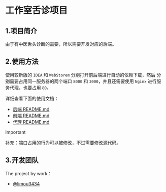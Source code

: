 # 工作室舌诊项目

## 1.项目简介

由于有中医舌头诊断的需要，所以需要开发对应的后端。

## 2.使用方法

使用较新版的 `IDEA` 和 `WebStorem` 分别打开前后端进行自动的依赖下载，然后
分别需要占用同一服务器的两个端口 `8000` 和 `3000`，并且还需要使用 `Nginx` 进行服务代理，也要占用 `80`。

详细查看下面的使用文档：

- [后端 README.md](./work-user-centre-backend/README.md)
- [前端 README.md](./work-user-centre-frontend/README.md)
- [代理 README.md](./work-user-centre-proxy/README.md)

> [!IMPORTANT]
>
> 补充：端口占用的行为可以被修改，不过需要修改源代码。

## 3.开发团队

The project by work：
- [@limou3434](https://github.com/xiaogithubooo/)
